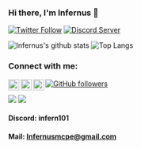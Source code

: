 ### Hi there, I'm Infernus 👋

[![Twitter Follow](https://img.shields.io/twitter/follow/Infernus101?color=1DA1F2&logo=twitter&style=for-the-badge)](https://twitter.com/intent/follow?original_referer=https%3A%2F%2Fgithub.com%2FInfernus101&screen_name=Infernus101) 
[![Discord Server](https://img.shields.io/discord/843676822108766238.svg?label=Fallentech&logo=Discord&colorB=7289da&style=for-the-badge)](https://discord.com/invite/C9UvHYvW29)

![Infernus's github stats](https://github-readme-stats-lake-ten.vercel.app/api?username=Infernus101&theme=dark&show_icons=true&title_color=fff&text_color=fff&count_private=true&include_all_commits=true)
![Top Langs](https://github-readme-stats-lake-ten.vercel.app/api/top-langs/?username=Infernus101&theme=dark&show_icons=true&title_color=fff&text_color=fff&count_private=true&include_all_commits=true&langs_count=3)

### Connect with me:

[<img align="left" alt="Infernus | Twitter" width="22px" src="https://cdn.jsdelivr.net/npm/simple-icons@v3/icons/twitter.svg" />][twitter]
[<img align="left" alt="Infernus | YouTube" width="22px" src="https://cdn.jsdelivr.net/npm/simple-icons@v3/icons/youtube.svg" />][youtube]
[<img align="left" alt="Infernus | Spotify" width="22px" src="https://cdn.jsdelivr.net/npm/simple-icons@v3/icons/spotify.svg" />][spotify]
[![GitHub followers](https://img.shields.io/github/followers/Infernus101.svg?style=social&label=Follow&maxAge=2592000)](https://github.com/Infernus101?tab=followers)

[twitter]: https://twitter.com/Infernus101
[youtube]: https://youtube.com/Infernus101
[spotify]: https://open.spotify.com/user/tl1m5pvcrh6hkclq83psfpbkj?si=Cf560h_LRN-uqRrLBeQUgg

<img src="https://komarev.com/ghpvc/?username=Infernus101&style=flat-square&color=blue">

<img src ="https://discord.c99.nl/widget/theme-1/704290095594733588.png">

#### Discord: infern101
#### Mail: Infernusmcpe@gmail.com
